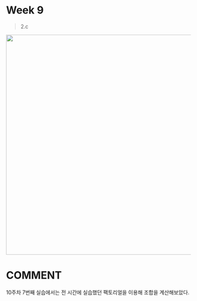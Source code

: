 # Week 9

> 2.c

<img width ="600px" src="https://user-images.githubusercontent.com/13483945/57428471-85956500-7263-11e9-9d40-4b65c9ccdc6e.PNG" >






# COMMENT

10주차 7번째 실습에서는 전 시간에 실습했던 팩토리얼을 이용해 조합을 계산해보았다.
